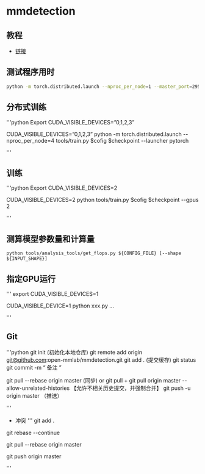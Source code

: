 # mmdetection
## 教程
* [链接](https://blog.csdn.net/qq_16137569/article/details/121316235)
## 测试程序用时

```bash
python -m torch.distributed.launch --nproc_per_node=1 --master_port=29500 tools/analysis_tools/benchmark.py $cofig $checkpoint --launcher pytorch
```
## 分布式训练
'''python
Export CUDA_VISIBLE_DEVICES=”0,1,2,3”

CUDA_VISIBLE_DEVICES=”0,1,2,3” python -m torch.distributed.launch --nproc_per_node=4 tools/train.py $cofig $checkpoint --launcher pytorch

'''

## 训练
'''python
Export CUDA_VISIBLE_DEVICES=2

CUDA_VISIBLE_DEVICES=2 python tools/train.py $cofig $checkpoint --gpus 2

'''
## 测算模型参数量和计算量
```
python tools/analysis_tools/get_flops.py ${CONFIG_FILE} [--shape ${INPUT_SHAPE}]

```
## 指定GPU运行
'''
export CUDA_VISIBLE_DEVICES=1 

CUDA_VISIBLE_DEVICE=1 python xxx.py …

'''

## Git
'''python
git init (初始化本地仓库)
git remote add origin git@github.com:open-mmlab/mmdetection.git
git add .  (提交缓存)
git status
git commit -m “   备注   ”

git pull --rebase origin master (同步)
or   git pull + git pull origin master --allow-unrelated-histories 【允许不相关历史提交，并强制合并】
git push -u origin master （推送）

'''
* 冲突
'''
git add . 

git rebase --continue

git pull --rebase origin master 

git push origin master

'''
